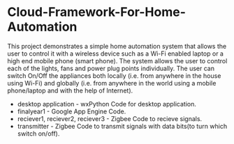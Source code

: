 # Cloud-Framework-For-Home-Automation
This project demonstrates a simple home automation system that allows the user to control it with a wireless device such as a Wi-Fi enabled laptop or a high end mobile phone (smart phone). The system allows the user to control each of the lights, fans and power plug points individually. The user can switch On/Off the appliances both locally (i.e. from anywhere in the house using Wi-Fi) and globally (i.e. from anywhere in the world using a mobile phone/laptop and with the help of Internet).


<ul>
  <li>desktop application - wxPython Code for desktop application.</li>
  <li>finalyear1 - Google App Engine Code.</li>
  <li>reciever1, reciever2, reciever3 - Zigbee Code to recieve signals.</li>
  <li>transmitter - Zigbee Code to transmit signals with data bits(to turn which switch on/off).</li>
</ul>
